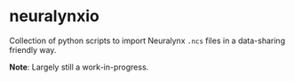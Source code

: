 # neuralynxio
Collection of python scripts to import Neuralynx `.ncs` files in a data-sharing friendly way.

**Note**: Largely still a work-in-progress.
